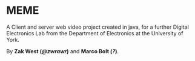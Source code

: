 # MEME
A Client and server web video project created in java,
for a further Digital Electronics Lab from the Department of Electronics at the University of York.

By **Zak West (*@zwrawr*)** and **Marco Bolt (*?*)**.
